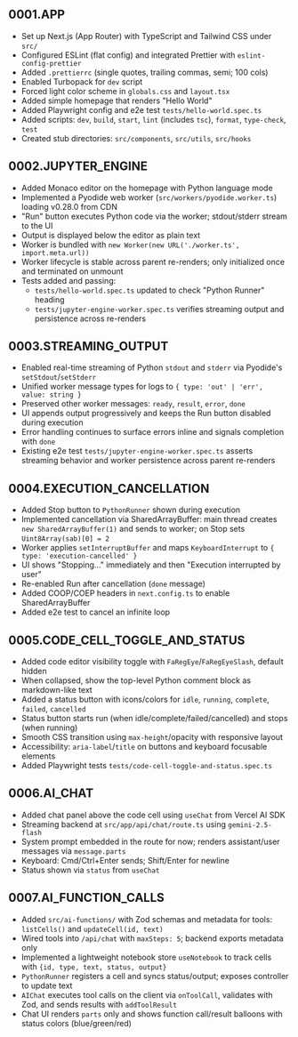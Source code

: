 ## 0001.APP

- Set up Next.js (App Router) with TypeScript and Tailwind CSS under `src/`
- Configured ESLint (flat config) and integrated Prettier with `eslint-config-prettier`
- Added `.prettierrc` (single quotes, trailing commas, semi; 100 cols)
- Enabled Turbopack for `dev` script
- Forced light color scheme in `globals.css` and `layout.tsx`
- Added simple homepage that renders "Hello World"
- Added Playwright config and e2e test `tests/hello-world.spec.ts`
- Added scripts: `dev`, `build`, `start`, `lint` (includes `tsc`), `format`, `type-check`, `test`
- Created stub directories: `src/components`, `src/utils`, `src/hooks`

## 0002.JUPYTER_ENGINE

- Added Monaco editor on the homepage with Python language mode
- Implemented a Pyodide web worker (`src/workers/pyodide.worker.ts`) loading v0.28.0 from CDN
- "Run" button executes Python code via the worker; stdout/stderr stream to the UI
- Output is displayed below the editor as plain text
- Worker is bundled with `new Worker(new URL('./worker.ts', import.meta.url))`
- Worker lifecycle is stable across parent re-renders; only initialized once and terminated on unmount
- Tests added and passing:
  - `tests/hello-world.spec.ts` updated to check "Python Runner" heading
  - `tests/jupyter-engine-worker.spec.ts` verifies streaming output and persistence across re-renders

## 0003.STREAMING_OUTPUT

- Enabled real-time streaming of Python `stdout` and `stderr` via Pyodide's `setStdout`/`setStderr`
- Unified worker message types for logs to `{ type: 'out' | 'err', value: string }`
- Preserved other worker messages: `ready`, `result`, `error`, `done`
- UI appends output progressively and keeps the Run button disabled during execution
- Error handling continues to surface errors inline and signals completion with `done`
- Existing e2e test `tests/jupyter-engine-worker.spec.ts` asserts streaming behavior and worker persistence across parent re-renders

## 0004.EXECUTION_CANCELLATION

- Added Stop button to `PythonRunner` shown during execution
- Implemented cancellation via SharedArrayBuffer: main thread creates `new SharedArrayBuffer(1)` and sends to worker; on Stop sets `Uint8Array(sab)[0] = 2`
- Worker applies `setInterruptBuffer` and maps `KeyboardInterrupt` to `{ type: 'execution-cancelled' }`
- UI shows "Stopping..." immediately and then "Execution interrupted by user"
- Re-enabled Run after cancellation (`done` message)
- Added COOP/COEP headers in `next.config.ts` to enable SharedArrayBuffer
- Added e2e test to cancel an infinite loop

## 0005.CODE_CELL_TOGGLE_AND_STATUS

- Added code editor visibility toggle with `FaRegEye`/`FaRegEyeSlash`, default hidden
- When collapsed, show the top-level Python comment block as markdown-like text
- Added a status button with icons/colors for `idle`, `running`, `complete`, `failed`, `cancelled`
- Status button starts run (when idle/complete/failed/cancelled) and stops (when running)
- Smooth CSS transition using `max-height`/opacity with responsive layout
- Accessibility: `aria-label`/`title` on buttons and keyboard focusable elements
- Added Playwright tests `tests/code-cell-toggle-and-status.spec.ts`

## 0006.AI_CHAT

- Added chat panel above the code cell using `useChat` from Vercel AI SDK
- Streaming backend at `src/app/api/chat/route.ts` using `gemini-2.5-flash`
- System prompt embedded in the route for now; renders assistant/user messages via `message.parts`
- Keyboard: Cmd/Ctrl+Enter sends; Shift/Enter for newline
- Status shown via `status` from `useChat`

## 0007.AI_FUNCTION_CALLS

- Added `src/ai-functions/` with Zod schemas and metadata for tools: `listCells()` and `updateCell(id, text)`
- Wired tools into `/api/chat` with `maxSteps: 5`; backend exports metadata only
- Implemented a lightweight notebook store `useNotebook` to track cells with `{id, type, text, status, output}`
- `PythonRunner` registers a cell and syncs status/output; exposes controller to update text
- `AIChat` executes tool calls on the client via `onToolCall`, validates with Zod, and sends results with `addToolResult`
- Chat UI renders `parts` only and shows function call/result balloons with status colors (blue/green/red)
